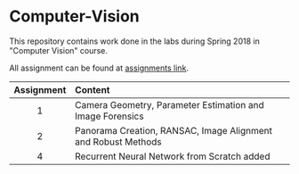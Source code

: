 # Computer-Vision

This repository contains work done in the labs during Spring 2018 in "Computer Vision" course.

All assignment can be found at [assignments link](https://github.com/cs763/Spring2018/tree/master/assignments).

| Assignment |  Content |
|:------:|:------|
| 1 | Camera Geometry, Parameter Estimation and Image Forensics |
| 2 | Panorama Creation, RANSAC, Image Alignment and Robust Methods |
| 4 | Recurrent Neural Network from Scratch added |
